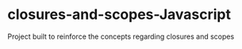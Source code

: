 # closures-and-scopes-Javascript
Project built to reinforce the concepts regarding closures and scopes

